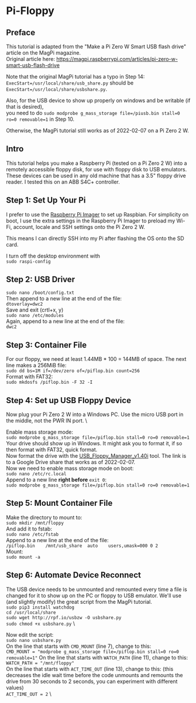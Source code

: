 # Pi-Floppy

## Preface

This tutorial is adapted from the "Make a Pi Zero W Smart USB flash drive" article on the MagPi magazine. \
Original article here: https://magpi.raspberrypi.com/articles/pi-zero-w-smart-usb-flash-drive

Note that the original MagPi tutorial has a typo in Step 14: \
`ExecStart=/usr/local/share/usb_share.py` should be `ExecStart=/usr/local/share/usbshare.py`.

Also, for the USB device to show up properly on windows and be writable (if that is desired), \
you need to do `sudo modprobe g_mass_storage file=/piusb.bin stall=0 ro=0 removable=1` in Step 10.

Otherwise, the MagPi tutorial still works as of 2022-02-07 on a Pi Zero 2 W.

## Intro

This tutorial helps you make a Raspberry Pi (tested on a Pi Zero 2 W) into a remotely accessible floppy disk, for use with floppy disk to USB emulators. These devices can be used in any old machine that has a 3.5" floppy drive reader. I tested this on an ABB S4C+ controller.

## Step 1: Set Up Your Pi

I prefer to use the [Raspberry Pi Imager](https://www.raspberrypi.com/software/) to set up Raspbian. For simplicity on boot, I use the extra settings in the Raspberry Pi Imager to preload my Wi-Fi, account, locale and SSH settings onto the Pi Zero 2 W.

This means I can directly SSH into my Pi after flashing the OS onto the SD card.

I turn off the desktop environment with \
`sudo raspi-config`

## Step 2: USB Driver

`sudo nano /boot/config.txt` \
Then append to a new line at the end of the file: \
`dtoverlay=dwc2` \
Save and exit (crtl+x, y) \
`sudo nano /etc/modules` \
Again, append to a new line at the end of the file: \
`dwc2` 

## Step 3: Container File

For our floppy, we need at least 1.44MB * 100 = 144MB of space. The next line makes a 256MiB file: \
`sudo dd bs=1M if=/dev/zero of=/piflop.bin count=256` \
Format with FAT32: \
`sudo mkdosfs /piflop.bin -F 32 -I` 

## Step 4: Set up USB Floppy Device

Now plug your Pi Zero 2 W into a Windows PC. Use the micro USB port in the middle, not the PWR IN port. \

Enable mass storage mode: \
`sudo modprobe g_mass_storage file=/piflop.bin stall=0 ro=0 removable=1` \
Your drive should show up in Windows. It might ask you to format it, if so then format with FAT32, quick format. \
Now format the drive with the [USB_Floppy_Manager_v1.40i](https://drive.google.com/file/d/1C-k-ev3rfInV3rtoDJusstr8cn3QsRBf/view) tool. The link is to a Google Drive share that works as of 2022-02-07. \
Now we need to enable mass storage mode on boot: \
`sudo nano /etc/rc.local` \
Append to a new line **right before** `exit 0`: \
`sudo modprobe g_mass_storage file=/piflop.bin stall=0 ro=0 removable=1` 

## Step 5: Mount Container File

Make the directory to mount to: \
`sudo mkdir /mnt/floppy` \
And add it to fstab: \
`sudo nano /etc/fstab` \
Append to a new line at the end of the file: \
`/piflop.bin	/mnt/usb_share	auto	users,umask=000 0 2` \
Mount: \
`sudo mount -a`

## Step 6: Automate Device Reconnect

The USB device needs to be unmounted and remounted every time a file is changed for it to show up on the PC or floppy to USB emulator. We'll use (and slightly modify) the great script from the MagPi tutorial. \
`sudo pip3 install watchdog` \
`cd /usr/local/share` \
`sudo wget http://rpf.io/usbzw -O usbshare.py` \
`sudo chmod +x usbshare.py` \

Now edit the script: \
`sudo nano usbshare.py` \
On the line that starts with `CMD_MOUNT` (line 7), change to this: \
`CMD_MOUNT = "modprobe g_mass_storage file=/piflop.bin stall=0 ro=0 removable=1"`
On the line that starts with `WATCH_PATH` (line 11), change to this: \
`WATCH_PATH = "/mnt/floppy"` \
On the line that starts with `ACT_TIME_OUT` (line 13), change to this: (this decreases the idle wait time before the code unmounts and remounts the drive from 30 seconds to 2 seconds, you can experiment with different values) \
`ACT_TIME_OUT = 2` \
